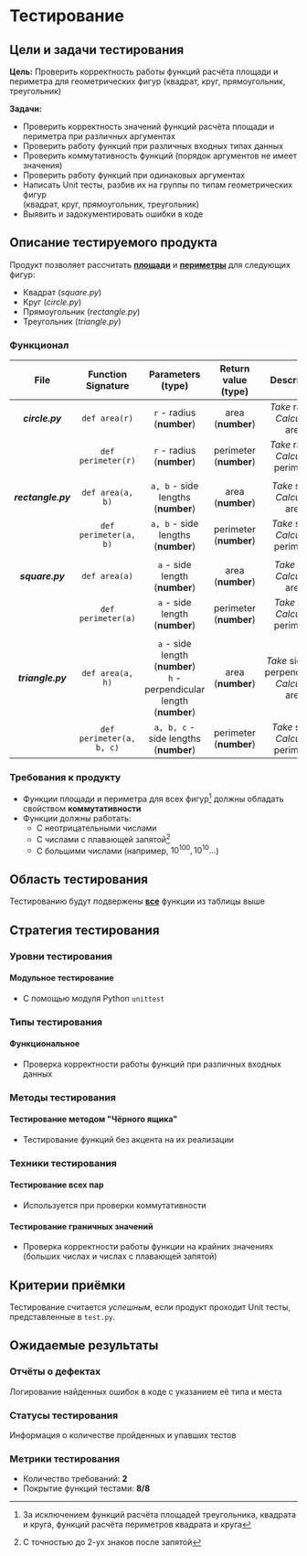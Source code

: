 # Тестирование

## Цели и задачи тестирования
**Цель:** Проверить корректность работы функций расчёта 
площади и периметра для геометрических фигур
(квадрат, круг, прямоугольник, треугольник)

**Задачи:**
- Проверить корректность значений функций расчёта площади и периметра 
при различных аргументах
- Проверить работу функций при различных входных типах данных
- Проверить коммутативность функций (порядок аргументов не имеет значения)
- Проверить работу функций при одинаковых аргументах
- Написать Unit тесты, разбив их на группы по типам геометрических фигур <br>
(квадрат, круг, прямоугольник, треугольник)
- Выявить и задокументировать ошибки в коде

## Описание тестируемого продукта
Продукт позволяет рассчитать **<u>площади</u>** 
и **<u>периметры</u>** для следующих фигур:
- Квадрат (_square.py_)
- Круг (_circle.py_)
- Прямоугольник (_rectangle.py_)
- Треугольник (_triangle.py_)

### Функционал
|        File        |    Function Signature    |                             Parameters (type)                              |  Return value (type)  |                      Description                       |
| :----------------: | :----------------------: | :------------------------------------------------------------------------: | :-------------------: | :----------------------------------------------------: |
|  **_circle.py_**   |      `def area(r)`       |                          `r` - radius (**number**)                          |   area (**number**)    |         _Take_ radius. <br/> _Calculate_ area.         |
|                    |    `def perimeter(r)`    |                          `r` - radius (**number**)                          | perimeter (**number**) |      _Take_ radius. <br/> _Calculate_ perimeter.       |
|                    |
| **_rectangle.py_** |     `def area(a, b)`     |                     `a, b` - side lengths (**number**)                      |   area (**number**)    |         _Take_ sides. <br/> _Calculate_ area.          |
|                    |  `def perimeter(a, b)`   |                     `a, b` - side lengths (**number**)                      | perimeter (**number**) |       _Take_ sides. <br/> _Calculate_ perimeter.       |
|                    |
|  **_square.py_**   |      `def area(a)`       |                       `a` - side length (**number**)                        |   area (**number**)    |          _Take_ side. <br/> _Calculate_ area.          |
|                    |    `def perimeter(a)`    |                       `a` - side length (**number**)                        | perimeter (**number**) |       _Take_ side. <br/> _Calculate_ perimeter.        |
|                    |
| **_triangle.py_**  |     `def area(a, h)`     | `a` - side length (**number**) <br/> `h` - perpendicular length (**number**) |   area (**number**)    | _Take_ side and perpendicular. <br/> _Calculate_ area. |
|                    | `def perimeter(a, b, c)` |                    `a, b, c` - side lengths (**number**)                    | perimeter (**number**) |       _Take_ sides. <br/> _Calculate_ perimeter.       |

### Требования к продукту
- Функции площади и периметра для всех фигур[^1] должны обладать свойством **коммутативности**
- Функции должны работать:
  -  С неотрицательными числами
  -  С числами с плавающей запятой[^2]
  -  С большими числами (например, $10^{100}, 10^{10}...$)

## Область тестирования
Тестированию будут подвержены **<u>все</u>** функции из таблицы выше

## Стратегия тестирования

### Уровни тестирования
#### Модульное тестирование
- С помощью модуля Python `unittest`

### Типы тестирования
#### Функциональное 
- Проверка корректности работы функций при различных входных данных

### Методы тестирования
#### Тестирование методом "Чёрного ящика"
- Тестирование функций без акцента на их реализации

### Техники тестирования 
#### Тестирование всех пар
- Используется при проверки коммутативности

#### Тестирование граничных значений
- Проверка корректности работы функции на крайних значениях (больших числах и числах с плавающей запятой)

## Критерии приёмки
Тестирование считается _успешным_, если продукт проходит Unit тесты, представленные в `test.py`.

## Ожидаемые результаты
### Отчёты о дефектах
Логирование найденных ошибок в коде с указанием её типа и места

### Статусы тестирования
Информация о количестве пройденных и упавших тестов

### Метрики тестирования
- Количество требований: **2**
- Покрытие функций тестами: **8/8**

[^1]: За исключением функций расчёта площадей треугольника, квадрата и круга,
функций расчёта периметров квадрата и круга
[^2]: С точностью до 2-ух знаков после запятой